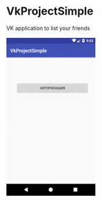 # VkProjectSimple
VK application to list your friends

![ScreenShot](https://raw.githubusercontent.com/Garretads/VkProjectSimple/master/screenshot.gif)

